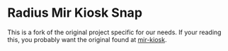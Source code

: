 # Radius Mir Kiosk Snap

This is a fork of the original project specific for our needs. If your reading this, you probably want the original found at [mir-kiosk](https://github.com/MirServer/mir-kiosk).
